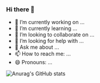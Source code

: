 ### Hi there 👋


- 🔭 I’m currently working on ...
- 🌱 I’m currently learning ...
- 👯 I’m looking to collaborate on ...
- 🤔 I’m looking for help with ...
- 💬 Ask me about ...
- 📫 How to reach me: ...
- 😄 Pronouns: ...

![Anurag's GitHub stats](https://github-readme-stats.vercel.app/api?username=augustoCSP&theme=blue-green&show_icons=true)

